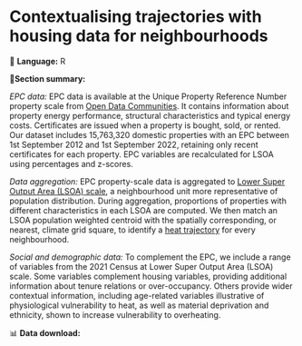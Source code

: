 # Contextualising trajectories with housing data for neighbourhoods

💬 **Language:** R 

📌**Section summary:** 

*EPC data:* EPC data is available at the Unique Property Reference Number property scale from [Open Data Communities](https://epc.opendatacommunities.org/). It contains information about property energy performance, structural characteristics and typical energy costs. Certificates are issued when a property is bought, sold, or rented. Our dataset includes 15,763,320 domestic properties with an EPC between 1st September 2012 and 1st September 2022, retaining only recent certificates for each property. EPC variables are recalculated for LSOA using percentages and z-scores.

*Data aggregation:* EPC property-scale data is aggregated to [Lower Super Output Area (LSOA) scale](https://www.ons.gov.uk/methodology/geography/ukgeographies/censusgeographies/census2021geographies), a neighbourhood unit more representative of population distribution. During aggregation, proportions of properties with different characteristics in each LSOA are computed. We then match an LSOA population weighted centroid  with the spatially corresponding, or nearest, climate grid square, to identify a [heat trajectory](https://github.com/CaitHRobinson/heat-housing-trajectories/tree/main/trajectories) for every neighbourhood.

*Social and demographic data:* To complement the EPC, we include a range of variables from the 2021 Census at Lower Super Output Area (LSOA) scale. Some variables complement housing variables, providing additional information about tenure relations or over-occupancy. Others provide wider contextual information, including age-related variables illustrative of physiological vulnerability to heat, as well as material deprivation and ethnicity, shown to increase vulnerability to overheating.

📊 **Data download:** 




